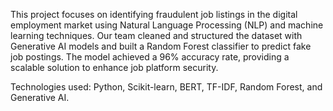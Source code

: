 This project focuses on identifying fraudulent job listings in the digital employment market using Natural Language Processing (NLP) and machine learning techniques. Our team cleaned and structured the dataset with Generative AI models and built a Random Forest classifier to predict fake job postings. The model achieved a 96% accuracy rate, providing a scalable solution to enhance job platform security.

Technologies used: Python, Scikit-learn, BERT, TF-IDF, Random Forest, and Generative AI.
